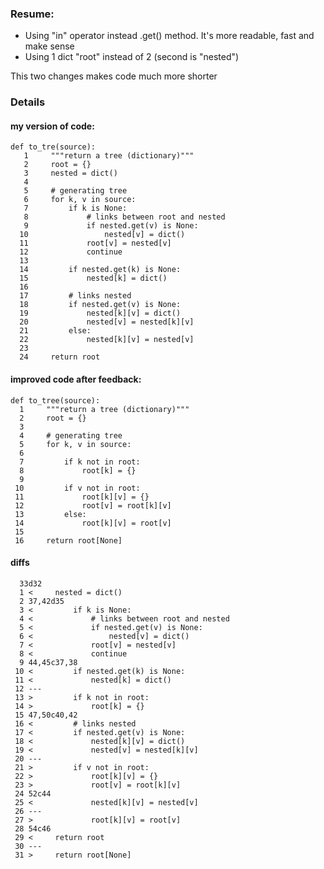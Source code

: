    
### Resume:  
- Using "in" operator instead .get() method. It's more readable, fast and make sense
- Using 1 dict "root" instead of 2 (second is "nested")
  
This two changes makes code much more shorter

### Details  
  
 #### my version of code:  
 
 
	def to_tre(source):    
	   1     """return a tree (dictionary)"""    
	   2     root = {}    
	   3     nested = dict()    
	   4    
	   5     # generating tree
	   6     for k, v in source:
	   7         if k is None:
	   8             # links between root and nested
	   9             if nested.get(v) is None:
	  10                 nested[v] = dict()
	  11             root[v] = nested[v]
	  12             continue
	  13
	  14         if nested.get(k) is None:
	  15             nested[k] = dict()
	  16
	  17         # links nested
	  18         if nested.get(v) is None:
	  19             nested[k][v] = dict()
	  20             nested[v] = nested[k][v]
	  21         else:
	  22             nested[k][v] = nested[v]
	  23
	  24     return root
   
  
#### improved code after feedback:  
  
 
	def to_tree(source):
	  1     """return a tree (dictionary)"""
	  2     root = {}
	  3
	  4     # generating tree
	  5     for k, v in source:
	  6
	  7         if k not in root:
	  8             root[k] = {}
	  9
	 10         if v not in root:
	 11             root[k][v] = {}
	 12             root[v] = root[k][v]
	 13         else:
	 14             root[k][v] = root[v]
	 15
	 16     return root[None]

  
#### diffs  

 
	  33d32
	  1 <     nested = dict()
	  2 37,42d35
	  3 <         if k is None:
	  4 <             # links between root and nested
	  5 <             if nested.get(v) is None:
	  6 <                 nested[v] = dict()
	  7 <             root[v] = nested[v]
	  8 <             continue
	  9 44,45c37,38
	 10 <         if nested.get(k) is None:
	 11 <             nested[k] = dict()
	 12 ---
	 13 >         if k not in root:
	 14 >             root[k] = {}
	 15 47,50c40,42
	 16 <         # links nested
	 17 <         if nested.get(v) is None:
	 18 <             nested[k][v] = dict()
	 19 <             nested[v] = nested[k][v]
	 20 ---
	 21 >         if v not in root:
	 22 >             root[k][v] = {}
	 23 >             root[v] = root[k][v]
	 24 52c44
	 25 <             nested[k][v] = nested[v]
	 26 ---
	 27 >             root[k][v] = root[v]
	 28 54c46
	 29 <     return root
	 30 ---
	 31 >     return root[None]
